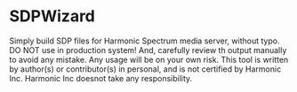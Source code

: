 # SDPWizard
Simply build SDP files for Harmonic Spectrum media server, without typo.
DO NOT use in production system! And, carefully review th output manually to avoid any mistake.
Any usage will be on your own risk.
This tool is written by author(s) or contributor(s) in personal, and is not certified by Harmonic Inc. Harmonic Inc doesnot take any responsibility.
